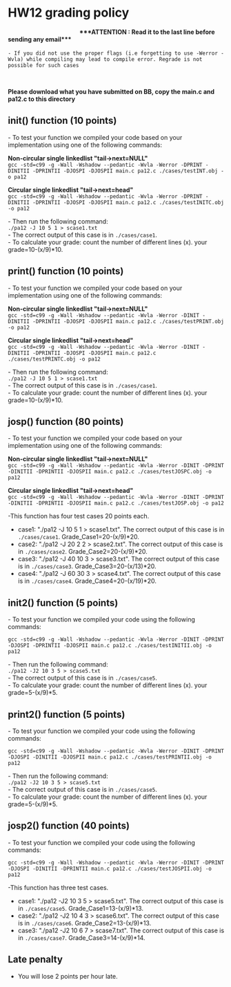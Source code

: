 
# HW12 grading policy
<strong>  &nbsp; &nbsp; &nbsp;   &nbsp; &nbsp; &nbsp; &nbsp; &nbsp; &nbsp; &nbsp; &nbsp; &nbsp; &nbsp; &nbsp; &nbsp; &nbsp; &nbsp; &nbsp; &nbsp; &nbsp; &nbsp; &nbsp; &nbsp;  &nbsp;  &nbsp; \*\*\*ATTENTION : Read it to the last line before sending any email\*\*\* </strong> </br> <br>
`- If you did not use the proper flags (i.e forgetting to use -Werror -Wvla) while compiling may lead to compile error. Regrade is not possible for such cases`

<br/>

<strong>Please download what you have submitted on BB, copy the main.c and pa12.c to this directory</strong>

## init() function (10 points)
\- To test your function we compiled your code based on your implementation using one of the following commands:</br>

<strong>Non-circular single linkedlist "tail->next=NULL"</strong> </br>
`gcc -std=c99 -g -Wall -Wshadow --pedantic -Wvla -Werror -DPRINT -DINITII -DPRINTII -DJOSPI -DJOSPII main.c pa12.c ./cases/testINT.obj -o pa12`</br> 

<strong>Circular single linkedlist "tail->next=head"</strong> </br>
`gcc -std=c99 -g -Wall -Wshadow --pedantic -Wvla -Werror -DPRINT -DINITII -DPRINTII -DJOSPI -DJOSPII main.c pa12.c ./cases/testINITC.obj -o pa12`</br> 

\- Then run the following command:</br>
`./pa12 -J 10 5 1 > scase1.txt`</br>
\- The correct output of this case is in `./cases/case1`. <br>
\- To calculate your grade: count the number of different lines (x). your grade=10-(x/9)\*10. </br>

	
## print() function (10 points)
\- To test your function we compiled your code based on your implementation using one of the following commands:</br>

<strong>Non-circular single linkedlist "tail->next=NULL"</strong> </br>
`gcc -std=c99 -g -Wall -Wshadow --pedantic -Wvla -Werror -DINIT -DINITII -DPRINTII -DJOSPI -DJOSPII main.c pa12.c ./cases/testPRINT.obj -o pa12`</br> 

<strong>Circular single linkedlist "tail->next=head"</strong> </br>
`gcc -std=c99 -g -Wall -Wshadow --pedantic -Wvla -Werror -DINIT -DINITII -DPRINTII -DJOSPI -DJOSPII main.c pa12.c ./cases/testPRINTC.obj -o pa12`</br> 

\- Then run the following command:</br>
`./pa12 -J 10 5 1 > scase1.txt`</br>
\- The correct output of this case is in `./cases/case1`. <br>
\- To calculate your grade: count the number of different lines (x). your grade=10-(x/9)\*10. </br>

## josp() function (80 points)
\- To test your function we compiled your code based on your implementation using one of the following commands:</br>

<strong>Non-circular single linkedlist "tail->next=NULL"</strong> </br>
`gcc -std=c99 -g -Wall -Wshadow --pedantic -Wvla -Werror -DINIT -DPRINT -DINITII -DPRINTII -DJOSPII main.c pa12.c ./cases/testJOSPC.obj -o pa12`</br> 

<strong>Circular single linkedlist "tail->next=head"</strong> </br>
`gcc -std=c99 -g -Wall -Wshadow --pedantic -Wvla -Werror -DINIT -DPRINT -DINITII -DPRINTII -DJOSPII main.c pa12.c ./cases/testJOSP.obj -o pa12`</br> 

\-This function has four test cases 20 points each.
- case1:  "./pa12 -J 10 5 1 > scase1.txt". The correct output of this case is in `./cases/case1`. Grade_Case1=20-(x/9)\*20. </br>
- case2:  "./pa12 -J 20 2 2 > scase2.txt". The correct output of this case is in `./cases/case2`. Grade_Case2=20-(x/9)\*20.</br>
- case3:  "./pa12 -J 40 10 3 > scase3.txt". The correct output of this case is in `./cases/case3`. Grade_Case3=20-(x/13)\*20.</br>
- case4:  "./pa12 -J 60 30 3 > scase4.txt". The correct output of this case is in `./cases/case4`. Grade_Case4=20-(x/19)\*20.</br>

## init2() function (5 points)
\- To test your function we compiled your code using the following commands:</br>

`gcc -std=c99 -g -Wall -Wshadow --pedantic -Wvla -Werror -DINIT -DPRINT -DJOSPI -DPRINTII -DJOSPII main.c pa12.c ./cases/testINITII.obj -o pa12`</br> 

\- Then run the following command:</br>
`./pa12 -J2 10 3 5 > scase5.txt`</br>
\- The correct output of this case is in `./cases/case5`. <br>
\- To calculate your grade: count the number of different lines (x). your grade=5-(x/9)\*5. </br>

## print2() function (5 points)
\- To test your function we compiled your code using the following commands:</br>

`gcc -std=c99 -g -Wall -Wshadow --pedantic -Wvla -Werror -DINIT -DPRINT -DJOSPI -DINITII -DJOSPII main.c pa12.c ./cases/testPRINTII.obj -o pa12`</br> 

\- Then run the following command:</br>
`./pa12 -J2 10 3 5 > scase5.txt`</br>
\- The correct output of this case is in `./cases/case5`. <br>
\- To calculate your grade: count the number of different lines (x). your grade=5-(x/9)\*5. </br>

## josp2() function (40 points)
\- To test your function we compiled your code using the following commands:</br>

`gcc -std=c99 -g -Wall -Wshadow --pedantic -Wvla -Werror -DINIT -DPRINT -DJOSPI -DINITII -DPRINTII main.c pa12.c ./cases/testJOSPII.obj -o pa12`</br> 

\-This function has three test cases.
- case1:  "./pa12 -J2 10 3 5 > scase5.txt". The correct output of this case is in `./cases/case5`. Grade_Case1=13-(x/9)\*13. </br>
- case2:  "./pa12 -J2 10 4 3 > scase6.txt". The correct output of this case is in `./cases/case6`. Grade_Case2=13-(x/9)\*13.</br>
- case3:  "./pa12 -J2 10 6 7 > scase7.txt". The correct output of this case is in `./cases/case7`. Grade_Case3=14-(x/9)\*14.</br>

## Late penalty
- You will lose 2 points per hour late.





